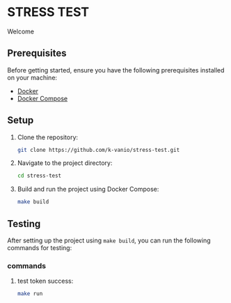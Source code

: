 # STRESS TEST

Welcome

## Prerequisites

Before getting started, ensure you have the following prerequisites installed on your machine:

- [Docker](https://www.docker.com/get-started)
- [Docker Compose](https://docs.docker.com/compose/install/)

## Setup

1. Clone the repository:

   ```bash
   git clone https://github.com/k-vanio/stress-test.git

2. Navigate to the project directory:

    ```bash
    cd stress-test

3. Build and run the project using Docker Compose:

    ```bash
    make build

## Testing

After setting up the project using `make build`, you can run the following commands for testing:

### commands

1. test token success:

   ```bash
   make run